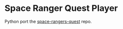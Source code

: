 # Space Ranger Quest Player

Python port the [space-rangers-quest][1] repo.

[1]: https://github.com/roginvs/space-rangers-quest
